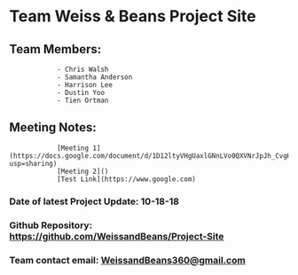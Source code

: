 # Team Weiss & Beans Project Site

## Team Members:
                - Chris Walsh
                - Samantha Anderson
                - Harrison Lee
                - Dustin Yoo
                - Tien Ortman


## Meeting Notes:
                [Meeting 1](https://docs.google.com/document/d/1D12ltyVHgUaxlGNnLVo0QXVNrJpJh_CvgHj76eHiq7Q/edit?usp=sharing)
                [Meeting 2]()
                [Test Link](https://www.google.com)

### Date of latest Project Update: 10-18-18

### Github Repository: https://github.com/WeissandBeans/Project-Site

### Team contact email: WeissandBeans360@gmail.com
